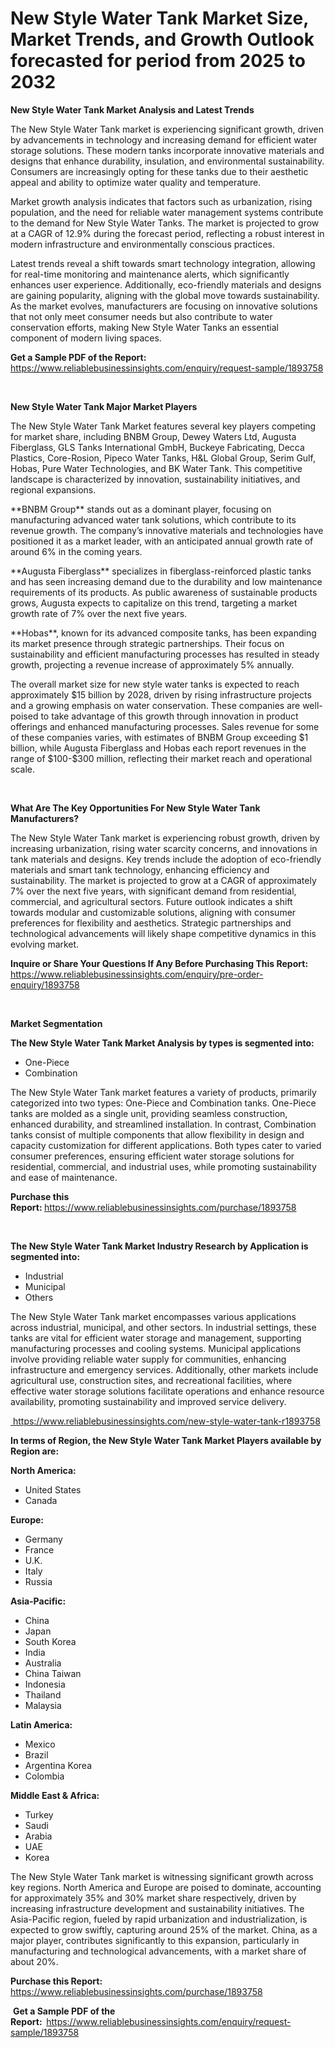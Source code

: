 <p><h1>New Style Water Tank Market Size, Market Trends, and Growth Outlook forecasted for period from 2025 to 2032</h1></p><p><strong>New Style Water Tank Market Analysis and Latest Trends</strong></p>
<p><p>The New Style Water Tank market is experiencing significant growth, driven by advancements in technology and increasing demand for efficient water storage solutions. These modern tanks incorporate innovative materials and designs that enhance durability, insulation, and environmental sustainability. Consumers are increasingly opting for these tanks due to their aesthetic appeal and ability to optimize water quality and temperature.</p><p>Market growth analysis indicates that factors such as urbanization, rising population, and the need for reliable water management systems contribute to the demand for New Style Water Tanks. The market is projected to grow at a CAGR of 12.9% during the forecast period, reflecting a robust interest in modern infrastructure and environmentally conscious practices.</p><p>Latest trends reveal a shift towards smart technology integration, allowing for real-time monitoring and maintenance alerts, which significantly enhances user experience. Additionally, eco-friendly materials and designs are gaining popularity, aligning with the global move towards sustainability. As the market evolves, manufacturers are focusing on innovative solutions that not only meet consumer needs but also contribute to water conservation efforts, making New Style Water Tanks an essential component of modern living spaces.</p></p>
<p><strong>Get a Sample PDF of the Report:&nbsp;</strong> <a href="https://www.reliablebusinessinsights.com/enquiry/request-sample/1893758?utm_campaign=3279&utm_medium=2&utm_source=Github&utm_content=ia&utm_term=12042025&utm_id=new-style-water-tank">https://www.reliablebusinessinsights.com/enquiry/request-sample/1893758</a></p>
<p>&nbsp;</p>
<p><strong>New Style Water Tank Major Market Players</strong></p>
<p><p>The New Style Water Tank Market features several key players competing for market share, including BNBM Group, Dewey Waters Ltd, Augusta Fiberglass, GLS Tanks International GmbH, Buckeye Fabricating, Decca Plastics, Core-Rosion, Pipeco Water Tanks, H&L Global Group, Serim Gulf, Hobas, Pure Water Technologies, and BK Water Tank. This competitive landscape is characterized by innovation, sustainability initiatives, and regional expansions.</p><p>**BNBM Group** stands out as a dominant player, focusing on manufacturing advanced water tank solutions, which contribute to its revenue growth. The company’s innovative materials and technologies have positioned it as a market leader, with an anticipated annual growth rate of around 6% in the coming years.</p><p>**Augusta Fiberglass** specializes in fiberglass-reinforced plastic tanks and has seen increasing demand due to the durability and low maintenance requirements of its products. As public awareness of sustainable products grows, Augusta expects to capitalize on this trend, targeting a market growth rate of 7% over the next five years.</p><p>**Hobas**, known for its advanced composite tanks, has been expanding its market presence through strategic partnerships. Their focus on sustainability and efficient manufacturing processes has resulted in steady growth, projecting a revenue increase of approximately 5% annually.</p><p>The overall market size for new style water tanks is expected to reach approximately $15 billion by 2028, driven by rising infrastructure projects and a growing emphasis on water conservation. These companies are well-poised to take advantage of this growth through innovation in product offerings and enhanced manufacturing processes. Sales revenue for some of these companies varies, with estimates of BNBM Group exceeding $1 billion, while Augusta Fiberglass and Hobas each report revenues in the range of $100-$300 million, reflecting their market reach and operational scale.</p></p>
<p>&nbsp;</p>
<p><strong>What Are The Key Opportunities For New Style Water Tank Manufacturers?</strong></p>
<p><p>The New Style Water Tank market is experiencing robust growth, driven by increasing urbanization, rising water scarcity concerns, and innovations in tank materials and designs. Key trends include the adoption of eco-friendly materials and smart tank technology, enhancing efficiency and sustainability. The market is projected to grow at a CAGR of approximately 7% over the next five years, with significant demand from residential, commercial, and agricultural sectors. Future outlook indicates a shift towards modular and customizable solutions, aligning with consumer preferences for flexibility and aesthetics. Strategic partnerships and technological advancements will likely shape competitive dynamics in this evolving market.</p></p>
<p><strong>Inquire or Share Your Questions If Any Before Purchasing This Report:</strong> <a href="https://www.reliablebusinessinsights.com/enquiry/pre-order-enquiry/1893758?utm_campaign=3279&utm_medium=2&utm_source=Github&utm_content=ia&utm_term=12042025&utm_id=new-style-water-tank">https://www.reliablebusinessinsights.com/enquiry/pre-order-enquiry/1893758</a></p>
<p>&nbsp;</p>
<p><strong>Market Segmentation</strong></p>
<p><strong>The New Style Water Tank Market Analysis by types is segmented into:</strong></p>
<p><ul><li>One-Piece</li><li>Combination</li></ul></p>
<p><p>The New Style Water Tank market features a variety of products, primarily categorized into two types: One-Piece and Combination tanks. One-Piece tanks are molded as a single unit, providing seamless construction, enhanced durability, and streamlined installation. In contrast, Combination tanks consist of multiple components that allow flexibility in design and capacity customization for different applications. Both types cater to varied consumer preferences, ensuring efficient water storage solutions for residential, commercial, and industrial uses, while promoting sustainability and ease of maintenance.</p></p>
<p><strong>Purchase this Report:&nbsp;</strong><a href="https://www.reliablebusinessinsights.com/purchase/1893758?utm_campaign=3279&utm_medium=2&utm_source=Github&utm_content=ia&utm_term=12042025&utm_id=new-style-water-tank">https://www.reliablebusinessinsights.com/purchase/1893758</a></p>
<p>&nbsp;</p>
<p><strong>The New Style Water Tank Market Industry Research by Application is segmented into:</strong></p>
<p><ul><li>Industrial</li><li>Municipal</li><li>Others</li></ul></p>
<p><p>The New Style Water Tank market encompasses various applications across industrial, municipal, and other sectors. In industrial settings, these tanks are vital for efficient water storage and management, supporting manufacturing processes and cooling systems. Municipal applications involve providing reliable water supply for communities, enhancing infrastructure and emergency services. Additionally, other markets include agricultural use, construction sites, and recreational facilities, where effective water storage solutions facilitate operations and enhance resource availability, promoting sustainability and improved service delivery.</p></p>
<p><a href="https://www.reliablebusinessinsights.com/new-style-water-tank-r1893758?utm_campaign=3279&utm_medium=2&utm_source=Github&utm_content=ia&utm_term=12042025&utm_id=new-style-water-tank">&nbsp;https://www.reliablebusinessinsights.com/new-style-water-tank-r1893758</a></p>
<p><strong>In terms of Region, the New Style Water Tank Market Players available by Region are:</strong></p>
<p>
    <p> <strong> North America: </strong>
        <ul>
            <li>United States</li>
            <li>Canada</li>
        </ul>
        </p> 
    <p> <strong> Europe: </strong>
        <ul>
            <li>Germany</li>
            <li>France</li>
            <li>U.K.</li>
            <li>Italy</li>
            <li>Russia</li>
        </ul>
        </p> 
    <p> <strong> Asia-Pacific: </strong>
        <ul>
            <li>China</li>
            <li>Japan</li>
            <li>South Korea</li>
            <li>India</li>
            <li>Australia</li>
            <li>China Taiwan</li>
            <li>Indonesia</li>
            <li>Thailand</li>
            <li>Malaysia</li>
        </ul>
        </p> 
    <p> <strong> Latin America: </strong>
        <ul>
            <li>Mexico</li>
            <li>Brazil</li>
            <li>Argentina Korea</li>
            <li>Colombia</li>
        </ul>
        </p> 
    <p> <strong> Middle East & Africa: </strong>
        <ul>
            <li>Turkey</li>
            <li>Saudi</li>
            <li>Arabia</li>
            <li>UAE</li>
            <li>Korea</li>
        </ul>
    </p>
    </p>
<p><p>The New Style Water Tank market is witnessing significant growth across key regions. North America and Europe are poised to dominate, accounting for approximately 35% and 30% market share respectively, driven by increasing infrastructure development and sustainability initiatives. The Asia-Pacific region, fueled by rapid urbanization and industrialization, is expected to grow swiftly, capturing around 25% of the market. China, as a major player, contributes significantly to this expansion, particularly in manufacturing and technological advancements, with a market share of about 20%.</p></p>
<p><strong>Purchase this Report: </strong><a href="https://www.reliablebusinessinsights.com/purchase/1893758?utm_campaign=3279&utm_medium=2&utm_source=Github&utm_content=ia&utm_term=12042025&utm_id=new-style-water-tank">https://www.reliablebusinessinsights.com/purchase/1893758</a></p>
<p>&nbsp;<strong>Get a Sample PDF of the Report:&nbsp;&nbsp;</strong><a href="https://www.reliablebusinessinsights.com/enquiry/request-sample/1893758?utm_campaign=3279&utm_medium=2&utm_source=Github&utm_content=ia&utm_term=12042025&utm_id=new-style-water-tank">https://www.reliablebusinessinsights.com/enquiry/request-sample/1893758</a></p>
<p><strong></strong></p>
<p><p></p><p></p><p></p></p>